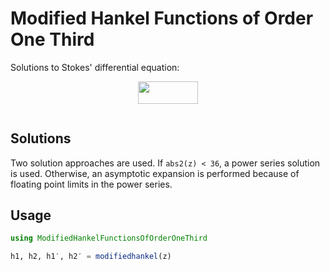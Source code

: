 # Modified Hankel Functions of Order One Third

Solutions to Stokes' differential equation:

<p align="center"><img src="/docs/src/tex/7a9703279d8af8b6c816345789cfc3d6.svg?invert_in_darkmode&sanitize=true" align=middle width=95.89569494999999pt height=35.77743345pt/></p>

```@contents
```

## Solutions

Two solution approaches are used. If `abs2(z) < 36`, a power series solution is used. Otherwise, an asymptotic expansion is performed because of floating point limits in the power series.

## Usage

```julia
using ModifiedHankelFunctionsOfOrderOneThird

h1, h2, h1′, h2′ = modifiedhankel(z)
```
